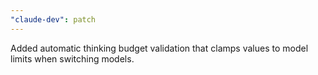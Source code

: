 ```yaml
---
"claude-dev": patch
---
```


Added automatic thinking budget validation that clamps values to model limits when switching models.
